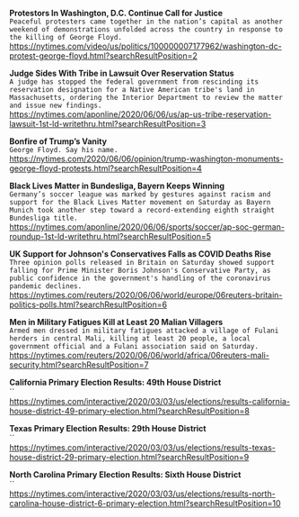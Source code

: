 **Protestors In Washington, D.C. Continue Call for Justice**\
`Peaceful protesters came together in the nation’s capital as another weekend of demonstrations unfolded across the country in response to the killing of George Floyd.`\
https://nytimes.com/video/us/politics/100000007177962/washington-dc-protest-george-floyd.html?searchResultPosition=2

**Judge Sides With Tribe in Lawsuit Over Reservation Status**\
`A judge has stopped the federal government from rescinding its reservation designation for a Native American tribe's land in Massachusetts, ordering the Interior Department to review the matter and issue new findings.`\
https://nytimes.com/aponline/2020/06/06/us/ap-us-tribe-reservation-lawsuit-1st-ld-writethru.html?searchResultPosition=3

**Bonfire of Trump’s Vanity**\
`George Floyd. Say his name.`\
https://nytimes.com/2020/06/06/opinion/trump-washington-monuments-george-floyd-protests.html?searchResultPosition=4

**Black Lives Matter in Bundesliga, Bayern Keeps Winning**\
`Germany’s soccer league was marked by gestures against racism and support for the Black Lives Matter movement on Saturday as Bayern Munich took another step toward a record-extending eighth straight Bundesliga title.`\
https://nytimes.com/aponline/2020/06/06/sports/soccer/ap-soc-german-roundup-1st-ld-writethru.html?searchResultPosition=5

**UK Support for Johnson's Conservatives Falls as COVID Deaths Rise**\
`Three opinion polls released in Britain on Saturday showed support falling for Prime Minister Boris Johnson's Conservative Party, as public confidence in the government's handling of the coronavirus pandemic declines.`\
https://nytimes.com/reuters/2020/06/06/world/europe/06reuters-britain-politics-polls.html?searchResultPosition=6

**Men in Military Fatigues Kill at Least 20 Malian Villagers**\
`Armed men dressed in military fatigues attacked a village of Fulani herders in central Mali, killing at least 20 people, a local government official and a Fulani association said on Saturday.`\
https://nytimes.com/reuters/2020/06/06/world/africa/06reuters-mali-security.html?searchResultPosition=7

**California Primary Election Results: 49th House District**\
``\
https://nytimes.com/interactive/2020/03/03/us/elections/results-california-house-district-49-primary-election.html?searchResultPosition=8

**Texas Primary Election Results: 29th House District**\
``\
https://nytimes.com/interactive/2020/03/03/us/elections/results-texas-house-district-29-primary-election.html?searchResultPosition=9

**North Carolina Primary Election Results: Sixth House District**\
``\
https://nytimes.com/interactive/2020/03/03/us/elections/results-north-carolina-house-district-6-primary-election.html?searchResultPosition=10

